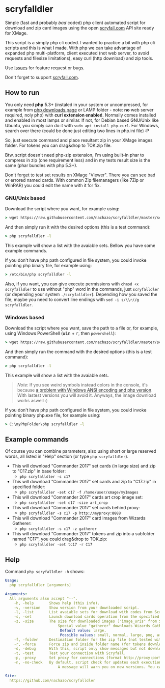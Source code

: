 # scryfalldler
Simple (fast and probably *bad* coded) php client automated script for download and zip card images using the open [scryfall.com](http://scryfall.com) API site ready for XMage.

This script is a simply php cli coded. I wanted to practice a bit with php cli scripts and this is what I made. With php we can take advantage of expanded php multi-platform, client executed (not web server, to avoid requests and filesize limitations), easy curl (http download) and zip tools.

Use [Issues](https://github.com/nachazo/scryfalldler/issues) for feature request or bugs.

Don't forget to support [scryfall.com](http://scryfall.com).

## How to run
You only need **php** 5.3+ (instaled in your system or uncompressed, for example from [php downloads page](http://php.net/downloads.php) or LAMP folder - note: **no** web server required, noly php) with **curl extension enabled**. Normally comes installed and enabled in most lamps or similar. If not, for Debian based GNU/Unix like Ubuntu, you simply can do it with `sudo apt install php-curl`. For Windows, search over there (could be done just editing two lines in php.ini file) :P

So, just execute command and place resultant zip in your XMage images folder. For tokens you can drag&drop to TOK.zip file.

Btw, script doesn't need php-zip extension, I'm using built-in phar to compress in zip (one requirement less) and in my tests result size is the same (phar bundles with php 5.3+).

Don't forget to test set results on XMage "Viewer". There you can see bad or errored named cards. With common Zip filemanagers (like 7Zip or WinRAR) you could edit the name with it for fix.

### GNU/Unix based
Download the script where you want, for example using:
```cmd
> wget https://raw.githubusercontent.com/nachazo/scryfalldler/master/scryfalldler
```
And then simply run it with the desired options (this is a test command):
```cmd
> php scryfalldler -l
```
This example will show a list with the avaiable sets. Bellow you have some example commands.

If you don't have php path configured in file system, you could invoke pointing php binary file, for example using:
```cmd
> /etc/bin/php scryfalldler -l
```
Also, if you want, you can give execute permissions with `chmod +x scryfalldler` to use without "php" word in the commands, just `scryfalldler` (or depending your system `./scryfalldler`). Depending how you saved the file, maybe you need to convert line endings with `sed -i s/\\r//g scryfalldler`.

### Windows based
Download the script where you want, save the path to a file or, for example, using Windows PowerShell (<kbd>Win</kbd> + <kbd>r</kbd>, then `powershell`):
```cmd
> wget https://raw.githubusercontent.com/nachazo/scryfalldler/master/scryfalldler -OutFile scryfalldler
```
And then simply run the command with the desired options (this is a test command):
```cmd
> php scryfalldler -l
```
This example will show a list with the avaiable sets.

> *Note*: If you see weird symbols instead colors in the console, it's because [a problem with Windows ANSI encoding and php version](https://github.com/symfony/symfony/issues/19520). With lastest versions you will avoid it. Anyways, the image download works aswell :)

If you don't have php path configured in file system, you could invoke pointing binary php.exe file, for example using:
```cmd
> C:\myPhpFolder\php scryfalldler -l
```

## Example commands
Of course you can combine parameters, also using short or large reserved words, all listed in "Help" section (or type `php scryfalldler`).
* This will download "Commander 2017" set cards (in large size) and zip to "C17.zip" in base folder:
  * `php scryfalldler -s c17`
* This will download "Commander 2017" set cards and zip to "C17.zip" in specified folder:
  * `php scryfalldler -set c17 -f /home/user/xmage/myImages`
* This will download "Commander 2017" cards art crop image set:
  * `php scryfalldler -set c17 -size art_crop`
* This will download "Commander 2017" set cards behind proxy:
  * `php scryfalldler -s c17 -p http://myproxy:8888`
* This will download "Commander 2017" card images from Wizards Gatherer:
  * `php scryfalldler -s c17 -z gatherer`
* This will download "Commander 2017" tokens and zip into a subfolder named "C17", you could drag&drop to TOK.zip:
  * `php scryfalldler -set tc17 -r C17`

## Help
Command `php scryfalldler -h` shows:
```yaml
Usage:
  php scryfalldler [arguments] 

Arguments: 
  All arguments also accept "--". 
    -h, -help		Shows help (this info). 
    -v, -version	Show version from your downloaded script.
    -l, -list		List avaiable sets for download with codes from Scryfall. 
    -s, -set		Launch download cards operation from the specified set from the site. 
    -z, -size		The size for downloaded images ("image_uris" from Scryfall API).
                        Special value "gatherer" downloads Wizards Gatherer image if avaiable. 
                         Default value: large. 
                         Possible values: small, normal, large, png, art_crop, border_crop, gatherer.  
    -f, -folder		Destination folder for the zip file (not tested with relative ones). 
    -r, -force		Force zip and inside folder name (for tokens download, for example).
    -d, -debug		With this, script only show messages but not download or create folder. 
    -t, -test		Test your connection with Scryfall. 
    -p, -proxy		Set proxy for connections (format http://proxy:port).
    -n, -no-check	By default, script check for updates each execution (requesting to GitHub).
                        A message will warn you on new versions. You can avoid it with this option.

Site: 
  https://github.com/nachazo/scryfalldler 
```
